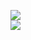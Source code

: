 [![](https://img.shields.io/badge/Made%20With-Github%20Spray-lightgrey.svg?style=for-the-badge&logo=github)](https://github.com/Annihil/github-spray#18758)  
[![](https://i.imgur.com/2DrTn0Z.gif)](https://github.com/Annihil/github-spray)